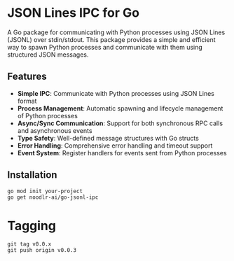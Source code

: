 # JSON Lines IPC for Go

A Go package for communicating with Python processes using JSON Lines (JSONL) over stdin/stdout. This package provides a simple and efficient way to spawn Python processes and communicate with them using structured JSON messages.

## Features

- **Simple IPC**: Communicate with Python processes using JSON Lines format
- **Process Management**: Automatic spawning and lifecycle management of Python processes
- **Async/Sync Communication**: Support for both synchronous RPC calls and asynchronous events
- **Type Safety**: Well-defined message structures with Go structs
- **Error Handling**: Comprehensive error handling and timeout support
- **Event System**: Register handlers for events sent from Python processes

## Installation

```bash
go mod init your-project
go get noodlr-ai/go-jsonl-ipc
```

# Tagging

```
git tag v0.0.x
git push origin v0.0.3
```